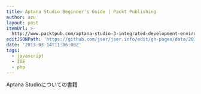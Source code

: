 ```yaml
---
title: Aptana Studio Beginner's Guide | Packt Publishing
author: azu
layout: post
itemUrl: >-
  http://www.packtpub.com/aptana-studio-3-integrated-development-environment-beginners-guide/book
editJSONPath: 'https://github.com/jser/jser.info/edit/gh-pages/data/2013/03/index.json'
date: '2013-03-14T11:06:00Z'
tags:
  - javascript
  - IDE
  - php
---
```

Aptana Studioについての書籍
